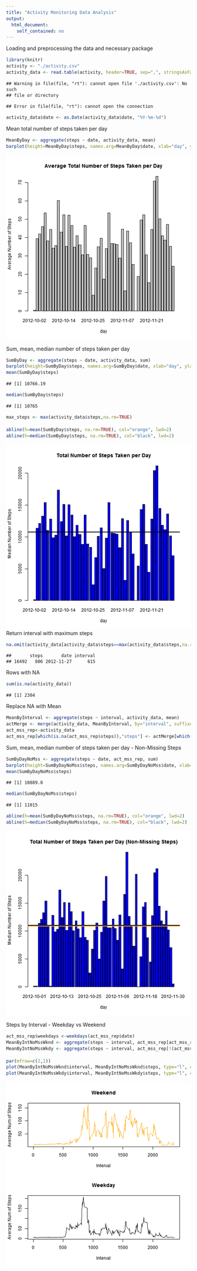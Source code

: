 ```yaml
---
title: "Activity Monitoring Data Analysis"
output:
  html_document:
    self_contained: no
---
```


Loading and preprocessing the data and necessary package

```r
library(knitr)
activity <- "./activity.csv"
activity_data <- read.table(activity, header=TRUE, sep=",", stringsAsFactors=FALSE, dec=".")
```

```
## Warning in file(file, "rt"): cannot open file './activity.csv': No such
## file or directory
```

```
## Error in file(file, "rt"): cannot open the connection
```

```r
activity_data$date <- as.Date(activity_data$date, "%Y-%m-%d")
```

Mean total number of steps taken per day


```r
MeanByDay <- aggregate(steps ~ date, activity_data, mean)
barplot(height=MeanByDay$steps, names.arg=MeanByDay$date, xlab="day", ylab="Average Number of Steps",main="Average Total Number of Steps Taken per Day")
```

![plot of chunk unnamed-chunk-2](figure/unnamed-chunk-2-1.png) 

Sum, mean, median number of steps taken per day


```r
SumByDay <- aggregate(steps ~ date, activity_data, sum)
barplot(height=SumByDay$steps, names.arg=SumByDay$date, xlab="day", ylab="Median Number of Steps",main="Total Number of Steps Taken per Day",col="blue")
mean(SumByDay$steps)
```

```
## [1] 10766.19
```

```r
median(SumByDay$steps)
```

```
## [1] 10765
```

```r
max_steps <- max(activity_data$steps,na.rm=TRUE)

abline(h=mean(SumByDay$steps, na.rm=TRUE), col="orange", lwd=2)
abline(h=median(SumByDay$steps, na.rm=TRUE), col="black", lwd=2)
```

![plot of chunk unnamed-chunk-3](figure/unnamed-chunk-3-1.png) 
Return interval with maximum steps

```r
na.omit(activity_data[activity_data$steps==max(activity_data$steps,na.rm=TRUE),])
```

```
##       steps       date interval
## 16492   806 2012-11-27      615
```


Rows with NA

```r
sum(is.na(activity_data))
```

```
## [1] 2304
```

Replace NA with Mean

```r
MeanByInterval <- aggregate(steps ~ interval, activity_data, mean)
actMerge <- merge(activity_data, MeanByInterval, by="interval", suffixes=c(".act", ".mn"))
act_mss_rep<-activity_data
act_mss_rep[which(is.na(act_mss_rep$steps)),"steps"] <- actMerge[which(is.na(act_mss_rep$steps)),"steps.mn"]
```

Sum, mean, median number of steps taken per day - Non-Missing Steps


```r
SumByDayNoMss <- aggregate(steps ~ date, act_mss_rep, sum)
barplot(height=SumByDayNoMss$steps, names.arg=SumByDayNoMss$date, xlab="day", ylab="Median Number of Steps",main="Total Number of Steps Taken per Day (Non-Missing Steps)",col="blue")
mean(SumByDayNoMss$steps)
```

```
## [1] 10889.8
```

```r
median(SumByDayNoMss$steps)
```

```
## [1] 11015
```

```r
abline(h=mean(SumByDayNoMss$steps, na.rm=TRUE), col="orange", lwd=2)
abline(h=median(SumByDayNoMss$steps, na.rm=TRUE), col="black", lwd=2)
```

![plot of chunk unnamed-chunk-7](figure/unnamed-chunk-7-1.png) 

Steps by Interval - Weekday vs Weekend

```r
act_mss_rep$weekdays <-weekdays(act_mss_rep$date)
MeanByIntNoMssWknd <- aggregate(steps ~ interval, act_mss_rep[act_mss_rep$weekdays %in% c("Saturday","Sunday"),], mean)
MeanByIntNoMssWkdy <- aggregate(steps ~ interval, act_mss_rep[!(act_mss_rep$weekdays %in% c("Saturday","Sunday")),], mean)

par(mfrow=c(2,1))
plot(MeanByIntNoMssWknd$interval, MeanByIntNoMssWknd$steps, type="l", col="orange",main="Weekend",xlab="Interval",ylab="Average Num of Steps")
plot(MeanByIntNoMssWkdy$interval, MeanByIntNoMssWkdy$steps, type="l", col="black",main="Weekday",xlab="Interval",ylab="Average Num of Steps")
```

![plot of chunk unnamed-chunk-8](figure/unnamed-chunk-8-1.png) 
